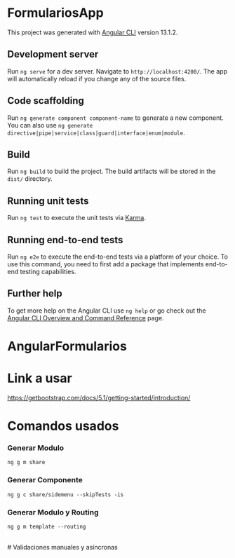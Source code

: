 # FormulariosApp

This project was generated with [Angular CLI](https://github.com/angular/angular-cli) version 13.1.2.

## Development server

Run `ng serve` for a dev server. Navigate to `http://localhost:4200/`. The app will automatically reload if you change any of the source files.

## Code scaffolding

Run `ng generate component component-name` to generate a new component. You can also use `ng generate directive|pipe|service|class|guard|interface|enum|module`.

## Build

Run `ng build` to build the project. The build artifacts will be stored in the `dist/` directory.

## Running unit tests

Run `ng test` to execute the unit tests via [Karma](https://karma-runner.github.io).

## Running end-to-end tests

Run `ng e2e` to execute the end-to-end tests via a platform of your choice. To use this command, you need to first add a package that implements end-to-end testing capabilities.

## Further help

To get more help on the Angular CLI use `ng help` or go check out the [Angular CLI Overview and Command Reference](https://angular.io/cli) page.
#
#
<h1> AngularFormularios</h1>

# Link a usar
https://getbootstrap.com/docs/5.1/getting-started/introduction/

# Comandos usados
### Generar Modulo
    ng g m share  
### Generar Componente
    ng g c share/sidemenu --skipTests -is
### Generar Modulo y Routing
    ng g m template --routing

<br>
# Validaciones manuales y asíncronas